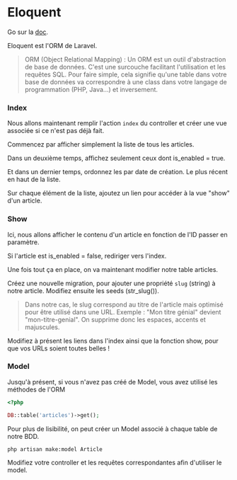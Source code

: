# Eloquent

Go sur la [doc](https://laravel.com/docs/master/eloquent).

Eloquent est l'ORM de Laravel.

> ORM (Object Relational Mapping) : 
> Un ORM est un outil d'abstraction de base de données. C'est une surcouche facilitant l'utilisation et les requêtes SQL.
> Pour faire simple, cela signifie qu'une table dans votre base de données va correspondre à une class dans votre langage de programmation (PHP, Java...) et inversement.

### Index

Nous allons maintenant remplir l'action `index` du controller et créer une vue associée si ce n'est pas déjà fait.

Commencez par afficher simplement la liste de tous les articles.

Dans un deuxième temps, affichez seulement ceux dont is_enabled = true.

Et dans un dernier temps, ordonnez les par date de création. Le plus récent en haut de la liste.

Sur chaque élément de la liste, ajoutez un lien pour accéder à la vue "show" d'un article.


### Show

Ici, nous allons afficher le contenu d'un article en fonction de l'ID passer en paramètre.

Si l'article est is_enabled = false, rediriger vers l'index.

Une fois tout ça en place, on va maintenant modifier notre table articles.

Créez une nouvelle migration, pour ajouter une propriété `slug` (string) à notre article.
Modifiez ensuite les seeds (str_slug()).

> Dans notre cas, le slug correspond au titre de l'article mais optimisé pour être utilisé dans une URL.
> Exemple : "Mon titre génial" devient "mon-titre-genial". 
> On supprime donc les espaces, accents et majuscules.

Modifiez à présent les liens dans l'index ainsi que la fonction show, pour que vos URLs soient toutes belles !

### Model

Jusqu'à présent, si vous n'avez pas créé de Model, vous avez utilisé les méthodes de l'ORM

```php
<?php

DB::table('articles')->get();
```

Pour plus de lisibilité, on peut créer un Model associé à chaque table de notre BDD.

```bash
php artisan make:model Article
```

Modifiez votre controller et les requêtes correspondantes afin d'utiliser le model.